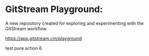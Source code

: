 # GitStream Playground:

A new repository created for exploring and experimenting with the GitStream workflow.

https://app.gitstream.cm/playground

test pure action 6